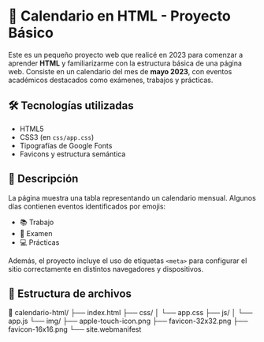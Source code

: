 # 📅 Calendario en HTML - Proyecto Básico

Este es un pequeño proyecto web que realicé en 2023 para comenzar a aprender **HTML** y familiarizarme con la estructura básica de una página web. Consiste en un calendario del mes de **mayo 2023**, con eventos académicos destacados como exámenes, trabajos y prácticas.

## 🛠️ Tecnologías utilizadas

- HTML5
- CSS3 (en `css/app.css`)
- Tipografías de Google Fonts
- Favicons y estructura semántica

## 📄 Descripción

La página muestra una tabla representando un calendario mensual. Algunos días contienen eventos identificados por emojis:

- 📚 Trabajo
- 📃 Examen
- 💻 Prácticas

Además, el proyecto incluye el uso de etiquetas `<meta>` para configurar el sitio correctamente en distintos navegadores y dispositivos.

## 📂 Estructura de archivos

📁 calendario-html/
├── index.html
├── css/
│   └── app.css
├── js/
│   └── app.js
└── img/
    ├── apple-touch-icon.png
    ├── favicon-32x32.png
    ├── favicon-16x16.png
    └── site.webmanifest
